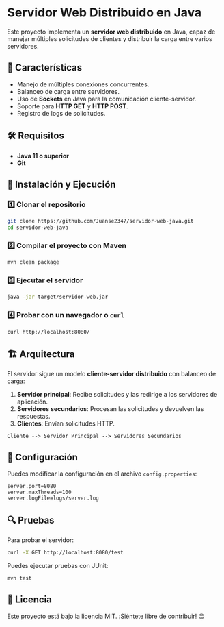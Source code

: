 # Servidor Web Distribuido en Java

Este proyecto implementa un **servidor web distribuido** en Java, capaz de manejar múltiples solicitudes de clientes y distribuir la carga entre varios servidores.

## 📌 Características
- Manejo de múltiples conexiones concurrentes.
- Balanceo de carga entre servidores.
- Uso de **Sockets** en Java para la comunicación cliente-servidor.
- Soporte para **HTTP GET** y **HTTP POST**.
- Registro de logs de solicitudes.

## 🛠️ Requisitos
- **Java 11 o superior**
- **Git**

## 🚀 Instalación y Ejecución
### 1️⃣ Clonar el repositorio
```bash
git clone https://github.com/Juanse2347/servidor-web-java.git
cd servidor-web-java
```

### 2️⃣ Compilar el proyecto con Maven
```bash
mvn clean package
```

### 3️⃣ Ejecutar el servidor
```bash
java -jar target/servidor-web.jar
```

### 4️⃣ Probar con un navegador o `curl`
```bash
curl http://localhost:8080/
```

## 🏗️ Arquitectura
El servidor sigue un modelo **cliente-servidor distribuido** con balanceo de carga:
1. **Servidor principal**: Recibe solicitudes y las redirige a los servidores de aplicación.
2. **Servidores secundarios**: Procesan las solicitudes y devuelven las respuestas.
3. **Clientes**: Envían solicitudes HTTP.

```
Cliente --> Servidor Principal --> Servidores Secundarios
```

## 📜 Configuración
Puedes modificar la configuración en el archivo `config.properties`:
```properties
server.port=8080
server.maxThreads=100
server.logFile=logs/server.log
```

## 🔍 Pruebas
Para probar el servidor:
```bash
curl -X GET http://localhost:8080/test
```

Puedes ejecutar pruebas con JUnit:
```bash
mvn test
```

## 📄 Licencia
Este proyecto está bajo la licencia MIT. ¡Siéntete libre de contribuir! 😊
